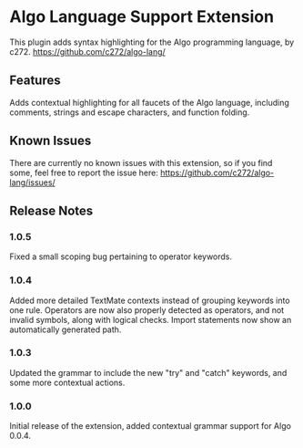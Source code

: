 # Algo Language Support Extension

This plugin adds syntax highlighting for the Algo programming language, by c272.
https://github.com/c272/algo-lang/

## Features

Adds contextual highlighting for all faucets of the Algo language, including comments, strings and escape characters, and function folding.

## Known Issues

There are currently no known issues with this extension, so if you find some, feel free to report the issue here:
https://github.com/c272/algo-lang/issues/

## Release Notes

### 1.0.5
Fixed a small scoping bug pertaining to operator keywords.

### 1.0.4
Added more detailed TextMate contexts instead of grouping keywords into one rule. Operators are now also properly detected as operators, and not invalid symbols, along with logical checks. Import statements now show an automatically generated path.

### 1.0.3
Updated the grammar to include the new "try" and "catch" keywords, and some more contextual actions.

### 1.0.0

Initial release of the extension, added contextual grammar support for Algo 0.0.4.